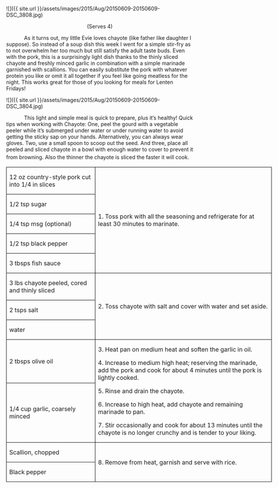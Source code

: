 ![]({{ site.url }}/assets/images/2015/Aug/20150609-20150609-DSC_3808.jpg)
<p align=center style='text-align:center'><span>(Serves 4)</span></p>

<p style='text-indent:.5in'><span>As
it turns out, my little Evie loves chayote (like father like daughter I suppose).
So instead of a soup dish this week I went for a simple stir-fry as to not
overwhelm her too much but still satisfy the adult taste buds. Even with the
pork, this is a surprisingly light dish thanks to the thinly sliced chayote and
freshly minced garlic in combination with a simple marinade garnished with
scallions. You can easily substitute the pork with whatever protein you like or
omit it all together if you feel like going meatless for the night. This works
great for those of you looking for meals for Lenten Fridays!</span></p>

![]({{ site.url }}/assets/images/2015/Aug/20150609-20150609-DSC_3804.jpg)

<p style='text-indent:.5in'><span>This
light and simple meal is quick to prepare, plus it’s healthy! Quick tips when
working with Chayote: One, peel the gourd with a vegetable peeler while it’s
submerged under water or under running water to avoid getting the sticky sap on
your hands. Alternatively, you can always wear gloves. Two, use a small spoon
to scoop out the seed. And three, place all peeled and sliced chayote in a bowl
with enough water to cover to prevent it from browning. Also the thinner the
chayote is sliced the faster it will cook. </span><span style='font-size:14.0pt;
'>&nbsp;</span></p>

<table border=1 cellspacing=0 cellpadding=0 width=536
 style='width:536.05pt;border-collapse:collapse;border:none'>
 <tr style='height:24.0pt'>
  <td width=175 style='width:174.75pt;border:solid windowtext 1.0pt;padding:
  0in 5.4pt 0in 5.4pt;height:24.0pt'>
  <p><span>12 oz country-style pork
  cut into 1/4 in slices </span></p>
  </td>
  <td width=361 rowspan=5 style='width:361.3pt;border:solid windowtext 1.0pt;
  border-left:none;padding:0in 5.4pt 0in 5.4pt;height:24.0pt'>
  <p><span>1. Toss pork with all the
  seasoning and refrigerate for at least 30 minutes to marinate.</span></p>
  </td>
 </tr>
 <tr style='height:23.75pt'>
  <td width=175 style='width:174.75pt;border:solid windowtext 1.0pt;border-top:
  none;padding:0in 5.4pt 0in 5.4pt;height:23.75pt'>
  <p><span>1/2 tsp sugar</span></p>
  </td>
 </tr>
 <tr style='height:23.75pt'>
  <td width=175 style='width:174.75pt;border:solid windowtext 1.0pt;border-top:
  none;padding:0in 5.4pt 0in 5.4pt;height:23.75pt'>
  <p><span>1/4 tsp msg (optional)</span></p>
  </td>
 </tr>
 <tr style='height:23.75pt'>
  <td width=175 style='width:174.75pt;border:solid windowtext 1.0pt;border-top:
  none;padding:0in 5.4pt 0in 5.4pt;height:23.75pt'>
  <p><span>1/2 tsp black pepper</span></p>
  </td>
 </tr>
 <tr style='height:23.75pt'>
  <td width=175 style='width:174.75pt;border:solid windowtext 1.0pt;border-top:
  none;padding:0in 5.4pt 0in 5.4pt;height:23.75pt'>
  <p><span>3 tbsps fish sauce</span></p>
  </td>
 </tr>
 <tr style='height:23.75pt'>
  <td width=175 style='width:174.75pt;border:solid windowtext 1.0pt;border-top:
  none;padding:0in 5.4pt 0in 5.4pt;height:23.75pt'>
  <p><span>3 lbs chayote peeled,
  cored and thinly sliced</span></p>
  </td>
  <td width=361 rowspan=3 style='width:361.3pt;border-top:none;border-left:
  none;border-bottom:solid windowtext 1.0pt;border-right:solid windowtext 1.0pt;
  padding:0in 5.4pt 0in 5.4pt;height:23.75pt'>
  <p><span>2. Toss chayote with salt
  and cover with water and set aside. </span></p>
  </td>
 </tr>
 <tr style='height:23.75pt'>
  <td width=175 style='width:174.75pt;border:solid windowtext 1.0pt;border-top:
  none;padding:0in 5.4pt 0in 5.4pt;height:23.75pt'>
  <p><span>2 tsps salt</span></p>
  </td>
 </tr>
 <tr style='height:23.75pt'>
  <td width=175 style='width:174.75pt;border:solid windowtext 1.0pt;border-top:
  none;padding:0in 5.4pt 0in 5.4pt;height:23.75pt'>
  <p><span>water</span></p>
  </td>
 </tr>
 <tr style='height:23.75pt'>
  <td width=175 style='width:174.75pt;border:solid windowtext 1.0pt;border-top:
  none;padding:0in 5.4pt 0in 5.4pt;height:23.75pt'>
  <p><span>2 tbsps olive oil</span></p>
  </td>
  <td width=361 rowspan=2 style='width:361.3pt;border-top:none;border-left:
  none;border-bottom:solid windowtext 1.0pt;border-right:solid windowtext 1.0pt;
  padding:0in 5.4pt 0in 5.4pt;height:23.75pt'>
  <p><span>3. Heat pan on medium heat
  and soften the garlic in oil. </span></p>
  <p><span>4. Increase to medium high
  heat; reserving the marinade, add the pork and cook for about 4 minutes until
  the pork is lightly cooked.</span></p>
  <p><span>5. Rinse and drain the
  chayote. </span></p>
  <p><span>6. Increase to high heat,
  add chayote and remaining marinade to pan.</span></p>
  <p><span>7. Stir occasionally and
  cook for about 13 minutes until the chayote is no longer crunchy and is tender
  to your liking. </span></p>
  </td>
 </tr>
 <tr style='height:23.75pt'>
  <td width=175 style='width:174.75pt;border:solid windowtext 1.0pt;border-top:
  none;padding:0in 5.4pt 0in 5.4pt;height:23.75pt'>
  <p><span>1/4 cup garlic, coarsely
  minced</span></p>
  </td>
 </tr>
 <tr style='height:23.75pt'>
  <td width=175 style='width:174.75pt;border:solid windowtext 1.0pt;border-top:
  none;padding:0in 5.4pt 0in 5.4pt;height:23.75pt'>
  <p><span>Scallion, chopped</span></p>
  </td>
  <td width=361 rowspan=2 style='width:361.3pt;border-top:none;border-left:
  none;border-bottom:solid windowtext 1.0pt;border-right:solid windowtext 1.0pt;
  padding:0in 5.4pt 0in 5.4pt;height:23.75pt'>
  <p><span>8. Remove from heat,
  garnish and serve with rice.</span></p>
  </td>
 </tr>
 <tr style='height:23.75pt'>
  <td width=175 style='width:174.75pt;border:solid windowtext 1.0pt;border-top:
  none;padding:0in 5.4pt 0in 5.4pt;height:23.75pt'>
  <p><span>Black pepper</span></p>
  </td>
 </tr>
</table>